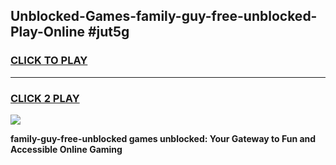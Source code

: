 
## Unblocked-Games-family-guy-free-unblocked-Play-Online #jut5g
<h3>
<a href="https://news.freeplayer.one?title=family-guy-free-unblocked&ref=3">CLICK TO PLAY</a></h3>
<hr>

<h3>
<a href="https://news.freeplayer.one?title=family-guy-free-unblocked&ref=3">CLICK 2 PLAY</a>
  
</h3>

<a href="https://news.freeplayer.one?title=family-guy-free-unblocked&ref=3"><img src="https://clearcache.store/games.png"></a>


**family-guy-free-unblocked games unblocked: Your Gateway to Fun and Accessible Online Gaming**

